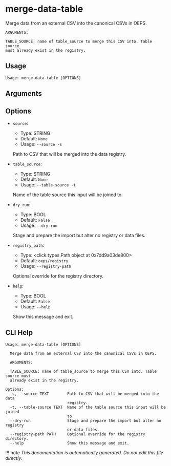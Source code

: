 
# merge-data-table

Merge data from an external CSV into the canonical CSVs in OEPS.

    ARGUMENTS:

    TABLE_SOURCE: name of table_source to merge this CSV into. Table source
    must already exist in the registry.
    

## Usage

```
Usage: merge-data-table [OPTIONS]
```

## Arguments


## Options

* `source`:
    * Type: STRING
    * Default: `None`
    * Usage: `--source
-s`

    Path to CSV that will be merged into the data registry.



* `table_source`:
    * Type: STRING
    * Default: `None`
    * Usage: `--table-source
-t`

    Name of the table source this input will be joined to.



* `dry_run`:
    * Type: BOOL
    * Default: `False`
    * Usage: `--dry-run`

    Stage and prepare the import but alter no registry or data files.



* `registry_path`:
    * Type: <click.types.Path object at 0x7dd9a03de800>
    * Default: `oeps/registry`
    * Usage: `--registry-path`

    Optional override for the registry directory.



* `help`:
    * Type: BOOL
    * Default: `False`
    * Usage: `--help`

    Show this message and exit.



## CLI Help

```
Usage: merge-data-table [OPTIONS]

  Merge data from an external CSV into the canonical CSVs in OEPS.

  ARGUMENTS:

  TABLE_SOURCE: name of table_source to merge this CSV into. Table source must
  already exist in the registry.

Options:
  -s, --source TEXT        Path to CSV that will be merged into the data
                           registry.
  -t, --table-source TEXT  Name of the table source this input will be joined
                           to.
  --dry-run                Stage and prepare the import but alter no registry
                           or data files.
  --registry-path PATH     Optional override for the registry directory.
  --help                   Show this message and exit.
```

!!! note
    _This documentation is automatically generated. Do not edit this file directly._
